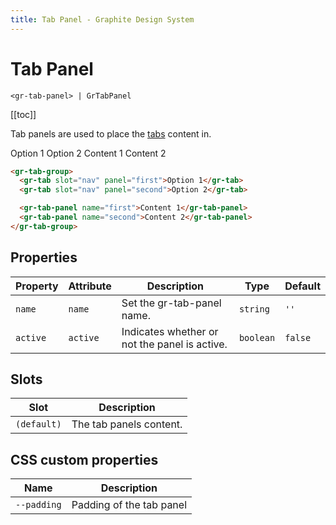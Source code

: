 ```yaml
---
title: Tab Panel - Graphite Design System
---
```


# Tab Panel

`<gr-tab-panel> | GrTabPanel`

[[toc]]

<p class="intro">Tab panels are used to place the <a href="/components/tab">tabs</a>  content in.</p>

<div class="example-block">
  <gr-tab-group>
    <gr-tab slot="nav" panel="first">Option 1</gr-tab>
    <gr-tab slot="nav" panel="second">Option 2</gr-tab>
    <gr-tab-panel name="first">Content 1</gr-tab-panel>
    <gr-tab-panel name="second">Content 2</gr-tab-panel>
  </gr-tab-group> 
</div>

```html
<gr-tab-group>
  <gr-tab slot="nav" panel="first">Option 1</gr-tab>
  <gr-tab slot="nav" panel="second">Option 2</gr-tab>

  <gr-tab-panel name="first">Content 1</gr-tab-panel>
  <gr-tab-panel name="second">Content 2</gr-tab-panel>
</gr-tab-group>
```

## Properties

| Property | Attribute | Description                                   | Type      | Default |
| -------- | --------- | --------------------------------------------- | --------- | ------- |
| `name`   | `name`    | Set the gr-tab-panel name.                    | `string`  | `''`    |
| `active` | `active`  | Indicates whether or not the panel is active. | `boolean` | `false` |

## Slots

| Slot        | Description             |
| ----------- | ----------------------- |
| `(default)` | The tab panels content. |

## CSS custom properties

| Name        | Description              |
| ----------- | ------------------------ |
| `--padding` | Padding of the tab panel |
